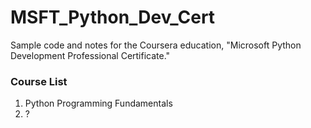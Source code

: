 # MSFT_Python_Dev_Cert
Sample code and notes for the Coursera education, "Microsoft Python Development Professional Certificate."

### Course List
1. Python Programming Fundamentals
2. ?

